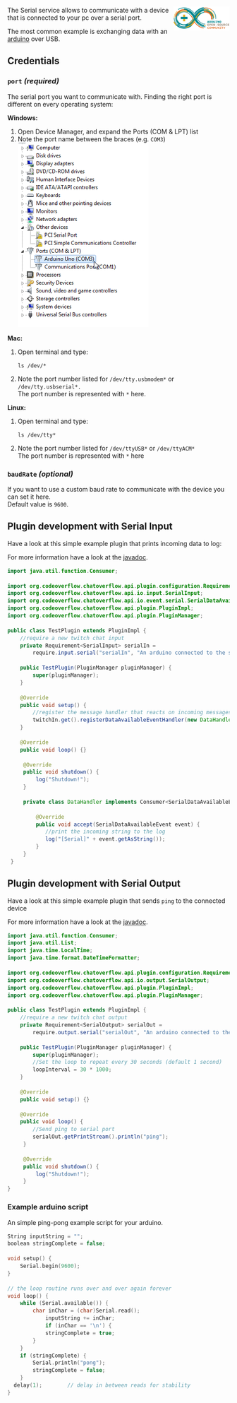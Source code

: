 <p><img align="right" width="128" height="54" src="/img/services/serial-arduino-logo.png"></p>

The Serial service allows to communicate with a device that is connected to your pc over a serial port.  

The most common example is exchanging data with an [arduino](https://www.arduino.cc/) over USB.

## Credentials

### `port` _(required)_ 

The serial port you want to communicate with. Finding the right port is different on every operating system:  

**Windows:**
1. Open Device Manager, and expand the Ports (COM & LPT) list  
2. Note the port name between the braces (e.g. `COM3`)  
  ![](/img/services/serial-ports.png/)

**Mac:**  
1. Open terminal and type: 
   ```shell
   ls /dev/*
   ```  
2. Note the port number listed for `/dev/tty.usbmodem*` or `/dev/tty.usbserial*.`  
   The port number is represented with `*` here.  

**Linux:**  
1. Open terminal and type: 
   ```shell
   ls /dev/tty*
   ``` 
2. Note the port number listed for `/dev/ttyUSB*` or `/dev/ttyACM*`  
   The port number is represented with `*` here

### `baudRate` _(optional)_

If you want to use a custom baud rate to communicate with the device you can set it here.  
Default value is `9600`.


## Plugin development with Serial Input
Have a look at this simple example plugin that prints incoming data to log:

For more information have a look at the [javadoc](http://docs.codeoverflow.org/chatoverflow-api/org/codeoverflow/chatoverflow/api/io/input/SerialInput.html).
```java
import java.util.function.Consumer;

import org.codeoverflow.chatoverflow.api.plugin.configuration.Requirement;
import org.codeoverflow.chatoverflow.api.io.input.SerialInput;
import org.codeoverflow.chatoverflow.api.io.event.serial.SerialDataAvailableEvent;
import org.codeoverflow.chatoverflow.api.plugin.PluginImpl;
import org.codeoverflow.chatoverflow.api.plugin.PluginManager;

public class TestPlugin extends PluginImpl {
    //require a new twitch chat input
    private Requirement<SerialInput> serialIn = 
        require.input.serial("serialIn", "An arduino connected to the serial port", false);
    
    public TestPlugin(PluginManager pluginManager) {
        super(pluginManager);
    }
    
    @Override
    public void setup() {
        //register the message handler that reacts on incoming messages
        twitchIn.get().registerDataAvailableEventHandler(new DataHandler());
    }
    
    @Override
    public void loop() {}
     
     @Override 
     public void shutdown() {
         log("Shutdown!");
     }
     
     private class DataHandler implements Consumer<SerialDataAvailableEvent> {
         
         @Override
         public void accept(SerialDataAvailableEvent event) {
            //print the incoming string to the log
            log("[Serial]" + event.getAsString());
         }
     }
 }
```

## Plugin development with Serial Output
Have a look at this simple example plugin that sends `ping` to the connected device

For more information have a look at the [javadoc](http://docs.codeoverflow.org/chatoverflow-api/org/codeoverflow/chatoverflow/api/io/output/SerialOutput.html).

```java
import java.util.function.Consumer;
import java.util.List;
import java.time.LocalTime;
import java.time.format.DateTimeFormatter;

import org.codeoverflow.chatoverflow.api.plugin.configuration.Requirement;
import org.codeoverflow.chatoverflow.api.io.output.SerialOutput;
import org.codeoverflow.chatoverflow.api.plugin.PluginImpl;
import org.codeoverflow.chatoverflow.api.plugin.PluginManager;

public class TestPlugin extends PluginImpl {
    //require a new twitch chat output
    private Requirement<SerialOutput> serialOut = 
        require.output.serial("serialOut", "An arduino connected to the serial port", false);
    
    public TestPlugin(PluginManager pluginManager) {
        super(pluginManager);
        //Set the loop to repeat every 30 seconds (default 1 second)
        loopInterval = 30 * 1000;
    }
    
    @Override
    public void setup() {}
    
    @Override
    public void loop() {
        //Send ping to serial port
        serialOut.getPrintStream().println("ping");
     }
     
     @Override 
     public void shutdown() {
         log("Shutdown!");
     }
}
```

### Example arduino script

An simple ping-pong example script for your arduino.
```cpp
String inputString = "";     
boolean stringComplete = false; 

void setup() {
    Serial.begin(9600);
}

// the loop routine runs over and over again forever
void loop() {
    while (Serial.available()) {
        char inChar = (char)Serial.read();
            inputString += inChar;
            if (inChar == '\n') {
            stringComplete = true;
        }
    }
    if (stringComplete) {
        Serial.println("pong");
        stringComplete = false;
    }
  delay(1);        // delay in between reads for stability
}
```
